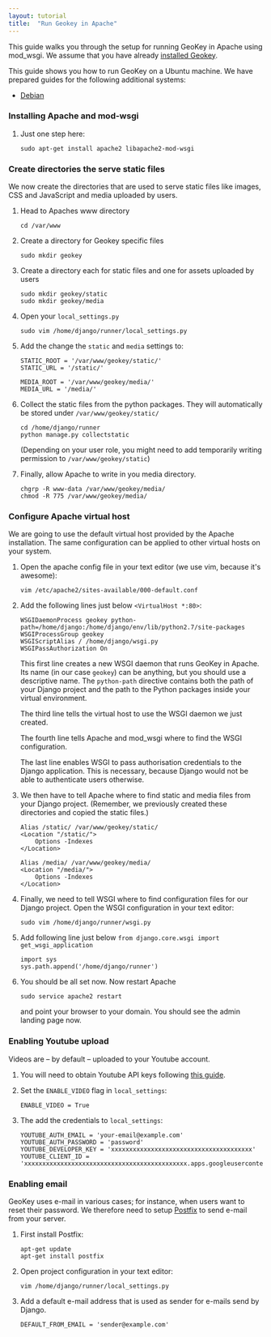 ```yaml
---
layout: tutorial
title:  "Run Geokey in Apache"
---
```


This guide walks you through the setup for running GeoKey in Apache using mod_wsgi. We assume that you have already [installed Geokey](how-to-install.html).

<div class="info-box alert alert-warning">
    <i class="fa fa-exclamation-triangle"></i>
    <div>
        This guide shows you how to run GeoKey on a Ubuntu machine. We have prepared guides for the following additional systems:
        <ul class="tutorial-links">
            <li><a href="/help/run-in-apache.html">Debian</a></li>
        </ul>
    </div>
</div>

### Installing Apache and mod-wsgi

1. Just one step here:

    ```
    sudo apt-get install apache2 libapache2-mod-wsgi
    ```

### Create directories the serve static files

We now create the directories that are used to serve static files like images, CSS and JavaScript and media uploaded by users.

1. Head to Apaches www directory

    ```
    cd /var/www
    ```

2. Create a directory for Geokey specific files

    ```
    sudo mkdir geokey
    ```

3. Create a directory each for static files and one for assets uploaded by users

    ```
    sudo mkdir geokey/static
    sudo mkdir geokey/media
    ```

4. Open your `local_settings.py`

    ```
    sudo vim /home/django/runner/local_settings.py
    ```

5. Add the change the `static` and `media` settings to:

    ```
    STATIC_ROOT = '/var/www/geokey/static/'
    STATIC_URL = '/static/'

    MEDIA_ROOT = '/var/www/geokey/media/'
    MEDIA_URL = '/media/'
    ```

6. Collect the static files from the python packages. They will automatically be stored under `/var/www/geokey/static/`

    ```
    cd /home/django/runner
    python manage.py collectstatic
    ```

    (Depending on your user role, you might need to add temporarily writing permission to `/var/www/geokey/static`)

7. Finally, allow Apache to write in you media directory.

    ```
    chgrp -R www-data /var/www/geokey/media/
    chmod -R 775 /var/www/geokey/media/
    ```

### Configure Apache virtual host

We are going to use the default virtual host provided by the Apache installation. The same configuration can be applied to other virtual hosts on your system.

1. Open the apache config file in your text editor (we use vim, because it's awesome):

    ```
    vim /etc/apache2/sites-available/000-default.conf
    ```

2. Add the following lines just below `<VirtualHost *:80>`:

    ```
    WSGIDaemonProcess geokey python-path=/home/django:/home/django/env/lib/python2.7/site-packages
    WSGIProcessGroup geokey
    WSGIScriptAlias / /home/django/wsgi.py
    WSGIPassAuthorization On
    ```

    This first line creates a new WSGI daemon that runs GeoKey in Apache. Its name (in our case `geokey`) can be anything, but you should use a descriptive name. The `python-path` directive contains both the path of your Django project and the path to the Python packages inside your virtual environment.

    The third line tells the virtual host to use the WSGI daemon we just created.

    The fourth line tells Apache and mod_wsgi where to find the WSGI configuration.

    The last line enables WSGI to pass authorisation credentials to the Django application. This is necessary, because Django would not be able to authenticate users otherwise.

3. We then have to tell Apache where to find static and media files from your Django project. (Remember, we previously created these directories and copied the static files.)

    ```
    Alias /static/ /var/www/geokey/static/
    <Location "/static/">
        Options -Indexes
    </Location>

    Alias /media/ /var/www/geokey/media/
    <Location "/media/">
        Options -Indexes
    </Location>
    ```

5. Finally, we need to tell WSGI where to find configuration files for our Django project. Open the WSGI configuration in your text editor:

    ```
    sudo vim /home/django/runner/wsgi.py
    ```

6. Add following line just below `from django.core.wsgi import get_wsgi_application`

    ```
    import sys
    sys.path.append('/home/django/runner')
    ```

7. You should be all set now. Now restart Apache

    ```
    sudo service apache2 restart
    ```

    and point your browser to your domain. You should see the admin landing page now.


### Enabling Youtube upload

Videos are – by default – uploaded to your Youtube account.

1. You will need to obtain Youtube API keys following [this guide](https://developers.google.com/youtube/registering_an_application).

2. Set the `ENABLE_VIDEO` flag in `local_settings`:

    ```
    ENABLE_VIDEO = True
    ```

3. The add the credentials to `local_settings`:

    ```
    YOUTUBE_AUTH_EMAIL = 'your-email@example.com'
    YOUTUBE_AUTH_PASSWORD = 'password'
    YOUTUBE_DEVELOPER_KEY = 'xxxxxxxxxxxxxxxxxxxxxxxxxxxxxxxxxxxxxxx'
    YOUTUBE_CLIENT_ID = 'xxxxxxxxxxxxxxxxxxxxxxxxxxxxxxxxxxxxxxxxxxxxx.apps.googleusercontent.com'
    ```

### Enabling email

GeoKey uses e-mail in various cases; for instance, when users want to reset their password. We therefore need to setup [Postfix](http://www.postfix.org/) to send e-mail from your server.

1. First install Postfix:

    ```
    apt-get update
    apt-get install postfix
    ```

2. Open project configuration in your text editor:

    ```
    vim /home/django/runner/local_settings.py
    ```

3. Add a default e-mail address that is used as sender for e-mails send by Django.

    ```
    DEFAULT_FROM_EMAIL = 'sender@example.com'
    ```
